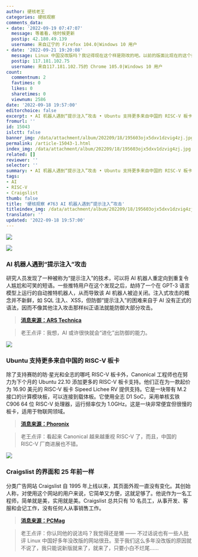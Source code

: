 ```yaml
---
author: 硬核老王
categories: 硬核观察
comments_data:
- date: '2022-09-19 07:47:07'
  message: 等着看，啥时候更新
  postip: 42.180.49.139
  username: 来自辽宁的 Firefox 104.0|Windows 10 用户
- date: '2022-09-21 19:20:08'
  message: Linux 中国没改版吗？我记得现在这个样是刚改的吧。以前的版面比现在的这个好。
  postip: 117.181.102.75
  username: 来自117.181.102.75的 Chrome 105.0|Windows 10 用户
count:
  commentnum: 2
  favtimes: 0
  likes: 0
  sharetimes: 0
  viewnum: 2586
date: '2022-09-18 19:57:00'
editorchoice: false
excerpt: • AI 机器人遇到“提示注入”攻击 • Ubuntu 支持更多来自中国的 RISC-V 板卡 • Craigslist 的界面和 25 年前一样
fromurl: ''
id: 15043
islctt: false
banner_img: /data/attachment/album/202209/18/195603ojx5dxv1dzvig4zj.jpg
permalink: /article-15043-1.html
index_img: /data/attachment/album/202209/18/195603ojx5dxv1dzvig4zj.jpg
related: []
reviewer: ''
selector: ''
summary: • AI 机器人遇到“提示注入”攻击 • Ubuntu 支持更多来自中国的 RISC-V 板卡 • Craigslist 的界面和 25 年前一样
tags:
- AI
- RISC-V
- Craigslist
thumb: false
title: '硬核观察 #763 AI 机器人遇到“提示注入”攻击'
titleindex_img: /data/attachment/album/202209/18/195603ojx5dxv1dzvig4zj.jpg
translator: ''
updated: '2022-09-18 19:57:00'
---
```


![](/data/attachment/album/202209/18/195603ojx5dxv1dzvig4zj.jpg)


![](/data/attachment/album/202209/18/195615sd0n07ki00kmczzl.jpg)


### AI 机器人遇到“提示注入”攻击


研究人员发现了一种被称为“提示注入”的技术，可以将 AI 机器人重定向到重复令人尴尬和可笑的短语。一些推特用户在这个发现之后，劫持了一个在 GPT-3 语言模型上运行的自动推特机器人，从而导致该 AI 机器人被迫关闭。注入式攻击的概念并不新鲜，如 SQL 注入、XSS，但防御“提示注入”的困难来自于 AI 没有正式的语法，因而不像其他注入攻击那样纠正语法就能防御大部分攻击。



> 
> **[消息来源：ARS Technica](https://arstechnica.com/information-technology/2022/09/twitter-pranksters-derail-gpt-3-bot-with-newly-discovered-prompt-injection-hack/)**
> 
> 
> 



> 
> 老王点评：我想，AI 或许很快就会“进化”出防御的能力。
> 
> 
> 


![](/data/attachment/album/202209/18/195628l41i2r44fx2cemni.jpg)


### Ubuntu 支持更多来自中国的 RISC-V 板卡


除了支持赛昉的昉·星光和全志的哪吒 RISC-V 板卡外，Canonical 工程师也在努力为下个月的 Ubuntu 22.10 添加更多的 RISC-V 板卡支持。他们正在为一款起价为 16.90 美元的 RISC-V 板卡 Sipeed Lichee RV 提供支持。它是一块带有 M.2 接口的计算模块板，可以连接到载体板。它使用全志 D1 SoC，采用单核玄铁 C906 64 位 RISC-V 处理器，运行频率仅为 1.0GHz。这是一块非常便宜但很慢的板卡，适用于物联网领域。



> 
> **[消息来源：Phoronix](https://www.phoronix.com/news/Ubuntu-22.10-Sipeed-LicheeRV)**
> 
> 
> 



> 
> 老王点评：看起来 Canonical 越来越重视 RISC-V 了，而且，中国的 RISC-V 厂商进展也不错。
> 
> 
> 


![](/data/attachment/album/202209/18/195643sj22rnffz3nrr5s5.png)


### Craigslist 的界面和 25 年前一样


分类广告网站 Craigslist 自 1995 年上线以来，其页面外观一直没有变化。其创始人称，对使用这个网站的用户来说，它简单又方便，这就足够了。他说作为一名工程师，简单就是美，实用就是美。Craigslist 总共只有 10 名员工，从事开发、客服和会记工作，没有任何人从事销售工作。



> 
> **[消息来源：PCMag](https://www.pcmag.com/news/heres-why-craigslist-still-looks-the-same-after-25-plus-years)**
> 
> 
> 



> 
> 老王点评：你认同他的说法吗？我觉得还是懒 —— 不过话说也有一些人批评 Linux 中国好多年没改版的网站很丑。至于我们这么多年没改版的原因就不说了，我只能说新版就来了，就来了，只要小白不烂尾……
> 
> 
>